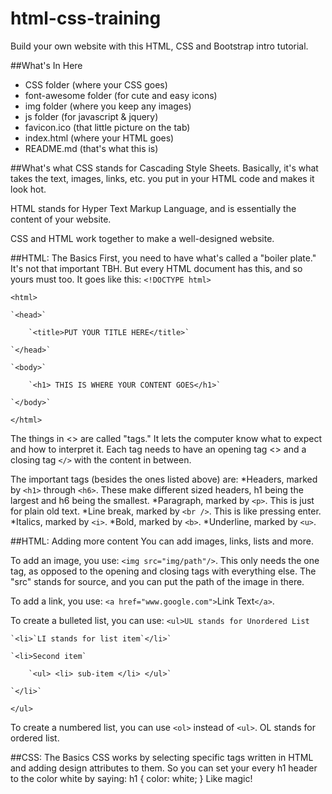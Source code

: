 # html-css-training
Build your own website with this HTML, CSS and Bootstrap intro tutorial.


##What's In Here
* CSS folder (where your CSS goes)
* font-awesome folder (for cute and easy icons)
* img folder (where you keep any images)
* js folder (for javascript & jquery)
* favicon.ico (that little picture on the tab)
* index.html (where your HTML goes)
* README.md (that's what this is)


##What's what
CSS stands for Cascading Style Sheets. Basically, it's what takes the text, images, links, etc. you put in your HTML code and makes it look hot.

HTML stands for Hyper Text Markup Language, and is essentially the content of your website.

CSS and HTML work together to make a well-designed website.

##HTML: The Basics
First, you need to have what's called a "boiler plate." It's not that important TBH. But every HTML document has this, and so yours must too. It goes like this:
`<!DOCTYPE html>`

`<html>`

	`<head>`

		`<title>PUT YOUR TITLE HERE</title>`

	`</head>`

	`<body>`

		`<h1> THIS IS WHERE YOUR CONTENT GOES</h1>`

	`</body>`

`</html>`

The things in <> are called "tags." It lets the computer know what to expect and how to interpret it. Each tag needs to have an opening tag <> and a closing tag `</>` with the content in between.

The important tags (besides the ones listed above) are:
*Headers, marked by `<h1>` through `<h6>`. These make different sized headers, h1 being the largest and h6 being the smallest.
*Paragraph, marked by `<p>`. This is just for plain old text.
*Line break, marked by `<br />`. This is like pressing enter.
*Italics, marked by `<i>`.
*Bold, marked by `<b>`.
*Underline, marked by `<u>`.

##HTML: Adding more content
You can add images, links, lists and more.

To add an image, you use: `<img src="img/path"/>`. This only needs the one tag, as opposed to the opening and closing tags with everything else. The "src" stands for source, and you can put the path of the image in there.

To add a link, you use: `<a href="www.google.com">`Link Text`</a>`. 

To create a bulleted list, you can use:
`<ul>UL stands for Unordered List`

	`<li>`LI stands for list item`</li>`

	`<li>Second item`

		`<ul> <li> sub-item </li> </ul>`

	`</li>`

`</ul>`

To create a numbered list, you can use `<ol>` instead of `<ul>`. OL stands for ordered list.


##CSS: The Basics
CSS works by selecting specific tags written in HTML and adding design attributes to them. So you can set your every h1 header to the color white by saying:
h1 {
	color: white;
}
Like magic!